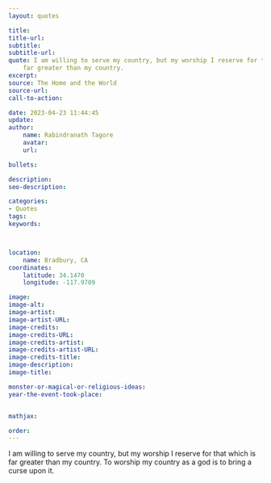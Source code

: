 ```yaml
---
layout: quotes

title:
title-url:
subtitle:
subtitle-url:
quote: I am willing to serve my country, but my worship I reserve for that which is
    far greater than my country.
excerpt:
source: The Home and the World
source-url:
call-to-action:

date: 2023-04-23 11:44:45
update:
author:
    name: Rabindranath Tagore
    avatar:
    url:

bullets:

description:
seo-description:

categories:
- Quotes
tags:
keywords:



location:
    name: Bradbury, CA
coordinates:
    latitude: 34.1470
    longitude: -117.9709

image:
image-alt:
image-artist:
image-artist-URL:
image-credits:
image-credits-URL:
image-credits-artist:
image-credits-artist-URL:
image-credits-title:
image-description:
image-title:

monster-or-magical-or-religious-ideas:
year-the-event-took-place:


mathjax:

order:
---
```

I am willing to serve my country, but my worship I reserve for that which is far greater than my country. To worship my country as a god is to bring a curse upon it.